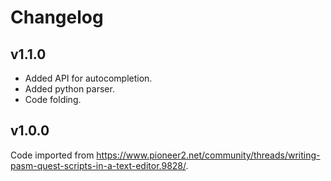 # Changelog
## v1.1.0
+ Added API for autocompletion.
+ Added python parser.
+ Code folding.
## v1.0.0
Code imported from https://www.pioneer2.net/community/threads/writing-pasm-quest-scripts-in-a-text-editor.9828/.